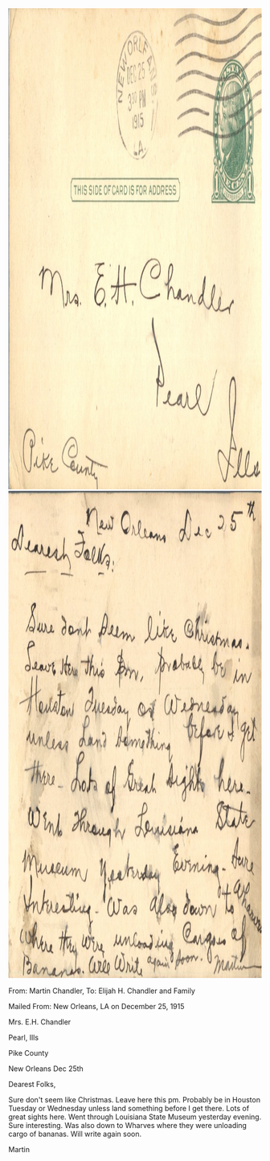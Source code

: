 <html><body><img class="alignnone size-full wp-image-2335" src="/wp-content/uploads/2015/01/postcard-2014-20150112_16143250_0291.jpg" alt="postcard-2014-20150112_16143250_0291" width="1513" height="958"> <img class="alignnone size-full wp-image-2336" src="/wp-content/uploads/2015/01/postcard-2014-20150112_16143998_0292.jpg" alt="postcard-2014-20150112_16143998_0292" width="1537" height="970">



From: Martin Chandler, To: Elijah H. Chandler and Family

Mailed From: New Orleans, LA on December 25, 1915



Mrs. E.H. Chandler

Pearl, Ills

Pike County



New Orleans Dec 25th

Dearest Folks,

Sure don't seem like Christmas. Leave here this pm. Probably be in Houston Tuesday or Wednesday unless land something before I get there. Lots of great sights here. Went through Louisiana State Museum yesterday evening. Sure interesting. Was also down to Wharves where they were unloading cargo of bananas. Will write again soon.

Martin</body></html>